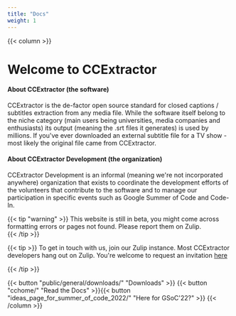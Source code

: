```yaml
---
title: "Docs"
weight: 1
---
```


{{< column >}}
# Welcome to CCExtractor

#### About CCExtractor (the software)
CCExtractor is the de-factor open source standard for closed captions / subtitles extraction from any media file. While the software itself belong to the niche category (main users being universities, media companies and enthusiasts) its output (meaning the .srt files it generates) is used by millions. If you've ever downloaded an external subtitle file for a TV show - most likely the original file came from CCExtractor.

#### About CCExtractor Development (the organization)
CCExtractor Development is an informal (meaning we're not incorporated anywhere) organization that exists to coordinate the development efforts of the volunteers that contribute to the software and to manage our participation in specific events such as Google Summer of Code and Code-In.
    

{{< tip "warning" >}}
This website is still in beta, you might come across formatting errors or pages not found. Please report them on Zulip.    
{{< /tip >}}

{{< tip >}}
To get in touch with us, join our Zulip instance. Most CCExtractor developers hang out on Zulip. You're welcome to request an invitation [here](/public//general/support/)

{{< /tip >}}

{{< button "public/general/downloads/" "Downloads" >}} {{< button "cchome/" "Read the Docs" >}}{{< button "ideas_page_for_summer_of_code_2022/" "Here for GSoC'22?" >}}
{{< /column >}}
